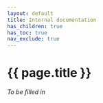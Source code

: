 ```yaml
---
layout: default
title: Internal documentation
has_children: true
has_toc: true
nav_exclude: true
---
```


# {{ page.title }}

*To be filled in*

